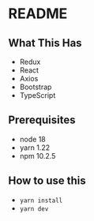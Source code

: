 
# README

## What This Has

* Redux
* React
* Axios
* Bootstrap
* TypeScript

## Prerequisites

* node 18
* yarn 1.22
* npm 10.2.5


## How to use this

* `yarn install`
* `yarn dev`